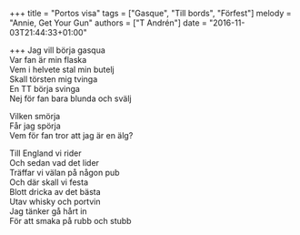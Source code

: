 +++
title = "Portos visa"
tags = ["Gasque", "Till bords", "Förfest"]
melody = "Annie, Get Your Gun"
authors = ["T Andrén"]
date = "2016-11-03T21:44:33+01:00"

+++
Jag vill börja gasqua  
Var fan är min flaska  
Vem i helvete stal min butelj  
Skall törsten mig tvinga  
En TT börja svinga  
Nej för fan bara blunda och svälj

Vilken smörja  
Får jag spörja  
Vem för fan tror att jag är en älg?

Till England vi rider  
Och sedan vad det lider  
Träffar vi välan på någon pub  
Och där skall vi festa  
Blott dricka av det bästa  
Utav whisky och portvin  
Jag tänker gå hårt in  
För att smaka på rubb och stubb
